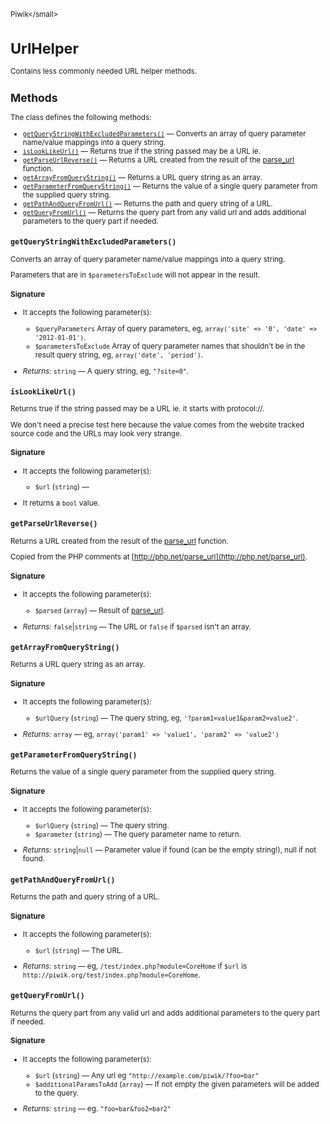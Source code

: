 <small>Piwik\</small>

UrlHelper
=========

Contains less commonly needed URL helper methods.

Methods
-------

The class defines the following methods:

- [`getQueryStringWithExcludedParameters()`](#getquerystringwithexcludedparameters) &mdash; Converts an array of query parameter name/value mappings into a query string.
- [`isLookLikeUrl()`](#islooklikeurl) &mdash; Returns true if the string passed may be a URL ie.
- [`getParseUrlReverse()`](#getparseurlreverse) &mdash; Returns a URL created from the result of the [parse_url](http://php.net/manual/en/function.parse-url.php) function.
- [`getArrayFromQueryString()`](#getarrayfromquerystring) &mdash; Returns a URL query string as an array.
- [`getParameterFromQueryString()`](#getparameterfromquerystring) &mdash; Returns the value of a single query parameter from the supplied query string.
- [`getPathAndQueryFromUrl()`](#getpathandqueryfromurl) &mdash; Returns the path and query string of a URL.
- [`getQueryFromUrl()`](#getqueryfromurl) &mdash; Returns the query part from any valid url and adds additional parameters to the query part if needed.

<a name="getquerystringwithexcludedparameters" id="getquerystringwithexcludedparameters"></a>
<a name="getQueryStringWithExcludedParameters" id="getQueryStringWithExcludedParameters"></a>
### `getQueryStringWithExcludedParameters()`

Converts an array of query parameter name/value mappings into a query string.

Parameters that are in `$parametersToExclude` will not appear in the result.

#### Signature

-  It accepts the following parameter(s):
    - `$queryParameters`
       Array of query parameters, eg, `array('site' => '0', 'date' => '2012-01-01')`.
    - `$parametersToExclude`
       Array of query parameter names that shouldn't be in the result query string, eg, `array('date', 'period')`.

- *Returns:*  `string` &mdash;
    A query string, eg, `"?site=0"`.

<a name="islooklikeurl" id="islooklikeurl"></a>
<a name="isLookLikeUrl" id="isLookLikeUrl"></a>
### `isLookLikeUrl()`

Returns true if the string passed may be a URL ie. it starts with protocol://.

We don't need a precise test here because the value comes from the website
tracked source code and the URLs may look very strange.

#### Signature

-  It accepts the following parameter(s):
    - `$url` (`string`) &mdash;
      
- It returns a `bool` value.

<a name="getparseurlreverse" id="getparseurlreverse"></a>
<a name="getParseUrlReverse" id="getParseUrlReverse"></a>
### `getParseUrlReverse()`

Returns a URL created from the result of the [parse_url](http://php.net/manual/en/function.parse-url.php)
function.

Copied from the PHP comments at [http://php.net/parse_url](http://php.net/parse_url).

#### Signature

-  It accepts the following parameter(s):
    - `$parsed` (`array`) &mdash;
       Result of [parse_url](http://php.net/manual/en/function.parse-url.php).

- *Returns:*  `false`|`string` &mdash;
    The URL or `false` if `$parsed` isn't an array.

<a name="getarrayfromquerystring" id="getarrayfromquerystring"></a>
<a name="getArrayFromQueryString" id="getArrayFromQueryString"></a>
### `getArrayFromQueryString()`

Returns a URL query string as an array.

#### Signature

-  It accepts the following parameter(s):
    - `$urlQuery` (`string`) &mdash;
       The query string, eg, `'?param1=value1&param2=value2'`.

- *Returns:*  `array` &mdash;
    eg, `array('param1' => 'value1', 'param2' => 'value2')`

<a name="getparameterfromquerystring" id="getparameterfromquerystring"></a>
<a name="getParameterFromQueryString" id="getParameterFromQueryString"></a>
### `getParameterFromQueryString()`

Returns the value of a single query parameter from the supplied query string.

#### Signature

-  It accepts the following parameter(s):
    - `$urlQuery` (`string`) &mdash;
       The query string.
    - `$parameter` (`string`) &mdash;
       The query parameter name to return.

- *Returns:*  `string`|`null` &mdash;
    Parameter value if found (can be the empty string!), null if not found.

<a name="getpathandqueryfromurl" id="getpathandqueryfromurl"></a>
<a name="getPathAndQueryFromUrl" id="getPathAndQueryFromUrl"></a>
### `getPathAndQueryFromUrl()`

Returns the path and query string of a URL.

#### Signature

-  It accepts the following parameter(s):
    - `$url` (`string`) &mdash;
       The URL.

- *Returns:*  `string` &mdash;
    eg, `/test/index.php?module=CoreHome` if `$url` is `http://piwik.org/test/index.php?module=CoreHome`.

<a name="getqueryfromurl" id="getqueryfromurl"></a>
<a name="getQueryFromUrl" id="getQueryFromUrl"></a>
### `getQueryFromUrl()`

Returns the query part from any valid url and adds additional parameters to the query part if needed.

#### Signature

-  It accepts the following parameter(s):
    - `$url` (`string`) &mdash;
       Any url eg `"http://example.com/piwik/?foo=bar"`
    - `$additionalParamsToAdd` (`array`) &mdash;
       If not empty the given parameters will be added to the query.

- *Returns:*  `string` &mdash;
    eg. `"foo=bar&foo2=bar2"`

